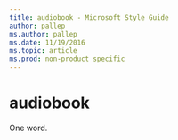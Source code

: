 ```yaml
---
title: audiobook - Microsoft Style Guide
author: pallep
ms.author: pallep
ms.date: 11/19/2016
ms.topic: article
ms.prod: non-product specific
---
```


# audiobook

One word.

